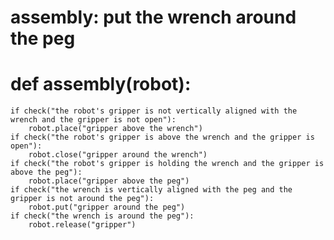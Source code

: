 # assembly: put the wrench around the peg
# def assembly(robot):
    if check("the robot's gripper is not vertically aligned with the wrench and the gripper is not open"):
        robot.place("gripper above the wrench")
    if check("the robot's gripper is above the wrench and the gripper is open"):
        robot.close("gripper around the wrench")
    if check("the robot's gripper is holding the wrench and the gripper is above the peg"):
        robot.place("gripper above the peg")
    if check("the wrench is vertically aligned with the peg and the gripper is not around the peg"):
        robot.put("gripper around the peg")
    if check("the wrench is around the peg"):
        robot.release("gripper")